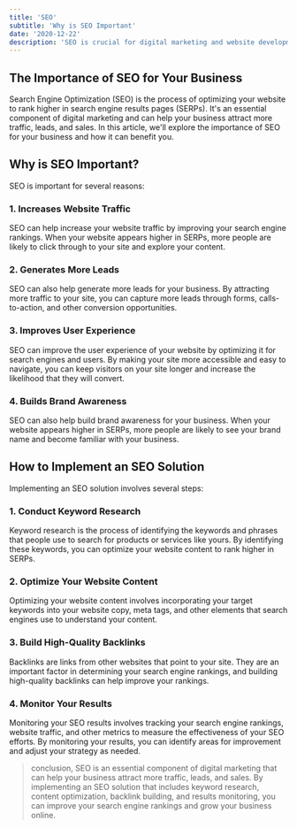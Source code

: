 ```yaml
---
title: 'SEO'
subtitle: 'Why is SEO Important'
date: '2020-12-22'
description: 'SEO is crucial for digital marketing and website development. It improves visibility, drives organic traffic, and establishes credibility. SEO provides insights into audience behavior and helps refine content. Invest in SEO to enhance online presence and achieve business success. Start optimizing your website today.'
---
```


## The Importance of SEO for Your Business

Search Engine Optimization (SEO) is the process of optimizing your website to rank higher in search engine results pages (SERPs). It's an essential component of digital marketing and can help your business attract more traffic, leads, and sales. In this article, we'll explore the importance of SEO for your business and how it can benefit you.

## Why is SEO Important?

SEO is important for several reasons:

### 1. Increases Website Traffic

SEO can help increase your website traffic by improving your search engine rankings. When your website appears higher in SERPs, more people are likely to click through to your site and explore your content.

### 2. Generates More Leads

SEO can also help generate more leads for your business. By attracting more traffic to your site, you can capture more leads through forms, calls-to-action, and other conversion opportunities.

### 3. Improves User Experience

SEO can improve the user experience of your website by optimizing it for search engines and users. By making your site more accessible and easy to navigate, you can keep visitors on your site longer and increase the likelihood that they will convert.

### 4. Builds Brand Awareness

SEO can also help build brand awareness for your business. When your website appears higher in SERPs, more people are likely to see your brand name and become familiar with your business.

## How to Implement an SEO Solution

Implementing an SEO solution involves several steps:

### 1. Conduct Keyword Research

Keyword research is the process of identifying the keywords and phrases that people use to search for products or services like yours. By identifying these keywords, you can optimize your website content to rank higher in SERPs.

### 2. Optimize Your Website Content

Optimizing your website content involves incorporating your target keywords into your website copy, meta tags, and other elements that search engines use to understand your content.

### 3. Build High-Quality Backlinks

Backlinks are links from other websites that point to your site. They are an important factor in determining your search engine rankings, and building high-quality backlinks can help improve your rankings.

### 4. Monitor Your Results

Monitoring your SEO results involves tracking your search engine rankings, website traffic, and other metrics to measure the effectiveness of your SEO efforts. By monitoring your results, you can identify areas for improvement and adjust your strategy as needed.

> conclusion, SEO is an essential component of digital marketing that can help your business attract more traffic, leads, and sales. By implementing an SEO solution that includes keyword research, content optimization, backlink building, and results monitoring, you can improve your search engine rankings and grow your business online.
